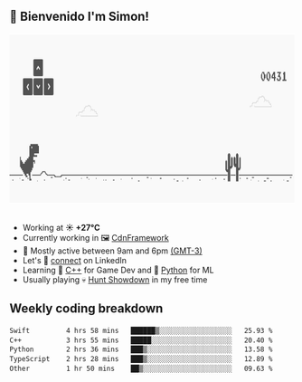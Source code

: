 <h2>👋 <b>Bienvenido I'm Simon!&nbsp;</b></h2>

<section>
  <img src="./static/banner.gif" height=300 width=1000>
</section>

<br>

<ul>
  <li>
		<!--START_SECTION:weather-->
		Working at <b>☀️   +27°C</b>
		<!--END_SECTION:weather-->
  </li>
  <li>
    Currently working in 🖼️&nbsp;<a href=https://github.com/snapverse/cdn-framework target=_blank>CdnFramework</a>
  </li>
  <li>
    🚩 Mostly active between 9am and 6pm <a href=https://onlinealarmkur.com/world/es target=_blank>(GMT-3)</a>
  </li>
  <li>
    Let's 🔗&nbsp;<a href=https://www.linkedin.com/in/itssimmons target=_blank>connect</a> on LinkedIn
  </li>
  <li>
    Learning 👴&nbsp;<a href=https://images3.memedroid.com/images/UPLOADED755/65f2bce6734f6.webp target=_blank>C++</a> for Game Dev and 🐍&nbsp;<a href=https://qph.cf2.quoracdn.net/main-qimg-4472b6229cb75bf66ab531f3ebd4f975-lq target=_blank>Python</a> for ML
  </li>
  <li>
    Usually playing 💀&nbsp;<a href=https://www.huntshowdown.com target=_blank>Hunt Showdown</a> in my free time
  </li>
</ul>

<h2><b>Weekly coding breakdown </b></h2>

<!--START_SECTION:waka-->

```txt
Swift         4 hrs 58 mins   ██████▒░░░░░░░░░░░░░░░░░░   25.93 %
C++           3 hrs 55 mins   █████░░░░░░░░░░░░░░░░░░░░   20.40 %
Python        2 hrs 36 mins   ███▒░░░░░░░░░░░░░░░░░░░░░   13.58 %
TypeScript    2 hrs 28 mins   ███▒░░░░░░░░░░░░░░░░░░░░░   12.89 %
Other         1 hr 50 mins    ██▒░░░░░░░░░░░░░░░░░░░░░░   09.63 %
```

<!--END_SECTION:waka-->
